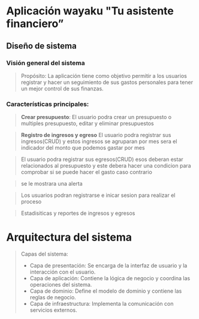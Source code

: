 # Aplicación wayaku "Tu asistente financiero”

## Diseño de sistema

### Visión general del sistema
> Propósito: La aplicación tiene como objetivo permitir a los usuarios registrar y hacer un seguimiento de sus gastos personales para tener un mejor control de sus finanzas.
>
### Características principales:
> **Crear presupuesto**:
> El usuario podra crear un presupuesto o multiples presupuesto, editar y eliminar presupuestos

>**Registro de ingresos y egreso**
> El usuario podra registrar sus ingresos(CRUD) y estos ingresos se agruparan por mes sera el indicador del monto que podemos gastar por mes

> El usuario podra registrar sus egresos(CRUD) esos deberan estar relacionados al presupuesto y este debera hacer una condicion para comprobar si se puede hacer el gasto caso contrario

> se le mostrara una alerta

> Los usuarios podran registrarse e inicar sesion para realizar el proceso

> Estadisiticas y reportes de ingresos y egresos

# Arquitectura del sistema
> Capas del sistema:
>  -	Capa de presentación: Se encarga de la interfaz de usuario y la interacción con el usuario.
>  -	Capa de aplicación: Contiene la lógica de negocio y coordina las operaciones del sistema.
>  -	Capa de dominio: Define el modelo de dominio y contiene las reglas de negocio.
>  -	Capa de infraestructura: Implementa la comunicación con servicios externos.
        
